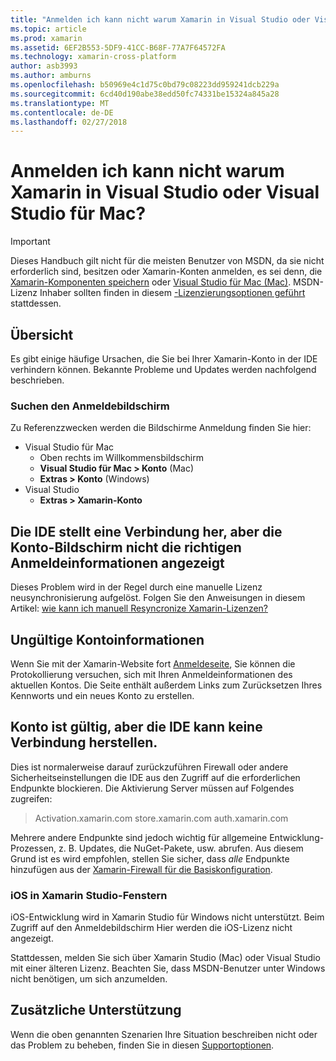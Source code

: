 ```yaml
---
title: "Anmelden ich kann nicht warum Xamarin in Visual Studio oder Visual Studio für Mac?"
ms.topic: article
ms.prod: xamarin
ms.assetid: 6EF2B553-5DF9-41CC-B68F-77A7F64572FA
ms.technology: xamarin-cross-platform
author: asb3993
ms.author: amburns
ms.openlocfilehash: b50969e4c1d75c0bd79c08223dd959241dcb229a
ms.sourcegitcommit: 6cd40d190abe38edd50fc74331be15324a845a28
ms.translationtype: MT
ms.contentlocale: de-DE
ms.lasthandoff: 02/27/2018
---
```

# <a name="why-cant-i-log-into-xamarin-in-visual-studio-or-visual-studio-for-mac"></a>Anmelden ich kann nicht warum Xamarin in Visual Studio oder Visual Studio für Mac?

> [!IMPORTANT]
> Dieses Handbuch gilt nicht für die meisten Benutzer von MSDN, da sie nicht erforderlich sind, besitzen oder Xamarin-Konten anmelden, es sei denn, die [Xamarin-Komponenten speichern](https://components.xamarin.com/) oder [Visual Studio für Mac (Mac)](~/cross-platform/get-started/requirements.md). MSDN-Lizenz Inhaber sollten finden in diesem [-Lizenzierungsoptionen geführt](~/cross-platform/get-started/requirements.md) stattdessen.



## <a name="overview"></a>Übersicht
Es gibt einige häufige Ursachen, die Sie bei Ihrer Xamarin-Konto in der IDE verhindern können. Bekannte Probleme und Updates werden nachfolgend beschrieben.

### <a name="finding-the-login-screen"></a>Suchen den Anmeldebildschirm

Zu Referenzzwecken werden die Bildschirme Anmeldung finden Sie hier:

- Visual Studio für Mac
   - Oben rechts im Willkommensbildschirm
   - **Visual Studio für Mac > Konto** (Mac)
   - **Extras > Konto** (Windows)
- Visual Studio
   - **Extras > Xamarin-Konto**

## <a name="the-ide-is-connecting-but-the-account-screen-isnt-showing-correct-login-information"></a>Die IDE stellt eine Verbindung her, aber die Konto-Bildschirm nicht die richtigen Anmeldeinformationen angezeigt

Dieses Problem wird in der Regel durch eine manuelle Lizenz neusynchronisierung aufgelöst.
Folgen Sie den Anweisungen in diesem Artikel: [wie kann ich manuell Resyncronize Xamarin-Lizenzen?](~/cross-platform/troubleshooting/legacy-licenses/resync-licenses.md)

## <a name="invalid-account-information"></a>Ungültige Kontoinformationen

Wenn Sie mit der Xamarin-Website fort [Anmeldeseite](https://store.xamarin.com/Login?from=%2faccount%2f), Sie können die Protokollierung versuchen, sich mit Ihren Anmeldeinformationen des aktuellen Kontos.
Die Seite enthält außerdem Links zum Zurücksetzen Ihres Kennworts und ein neues Konto zu erstellen.

## <a name="account-is-valid-but-the-ide-cant-connect"></a>Konto ist gültig, aber die IDE kann keine Verbindung herstellen.

Dies ist normalerweise darauf zurückzuführen Firewall oder andere Sicherheitseinstellungen die IDE aus den Zugriff auf die erforderlichen Endpunkte blockieren.
Die Aktivierung Server müssen auf Folgendes zugreifen:

> Activation.xamarin.com store.xamarin.com auth.xamarin.com

Mehrere andere Endpunkte sind jedoch wichtig für allgemeine Entwicklung-Prozessen, z. B. Updates, die NuGet-Pakete, usw. abrufen. Aus diesem Grund ist es wird empfohlen, stellen Sie sicher, dass *alle* Endpunkte hinzufügen aus der [Xamarin-Firewall für die Basiskonfiguration](~/cross-platform/get-started/installation/firewall.md).

### <a name="ios-in-xamarin-studio-windows"></a>iOS in Xamarin Studio-Fenstern
iOS-Entwicklung wird in Xamarin Studio für Windows nicht unterstützt. Beim Zugriff auf den Anmeldebildschirm Hier werden die iOS-Lizenz nicht angezeigt.

Stattdessen, melden Sie sich über Xamarin Studio (Mac) oder Visual Studio mit einer älteren Lizenz. Beachten Sie, dass MSDN-Benutzer unter Windows nicht benötigen, um sich anzumelden.

## <a name="additional-support"></a>Zusätzliche Unterstützung

Wenn die oben genannten Szenarien Ihre Situation beschreiben nicht oder das Problem zu beheben, finden Sie in diesen [Supportoptionen](https://www.xamarin.com/support).
